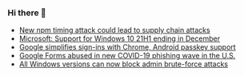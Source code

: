### Hi there 👋

<!--START_SECTION:feed-->
* [New npm timing attack could lead to supply chain attacks](https://www.bleepingcomputer.com/news/security/new-npm-timing-attack-could-lead-to-supply-chain-attacks/)
* [Microsoft: Support for Windows 10 21H1 ending in December](https://www.bleepingcomputer.com/news/microsoft/microsoft-support-for-windows-10-21h1-ending-in-december/)
* [Google simplifies sign-ins with Chrome, Android passkey support](https://www.bleepingcomputer.com/news/google/google-simplifies-sign-ins-with-chrome-android-passkey-support/)
* [Google Forms abused in new COVID-19 phishing wave in the U.S.](https://www.bleepingcomputer.com/news/security/google-forms-abused-in-new-covid-19-phishing-wave-in-the-us/)
* [All Windows versions can now block admin brute-force attacks](https://www.bleepingcomputer.com/news/microsoft/all-windows-versions-can-now-block-admin-brute-force-attacks/)
<!--END_SECTION:feed-->

<!--
**frankenk/frankenk** is a ✨ _special_ ✨ repository because its `README.md` (this file) appears on your GitHub profile.

Here are some ideas to get you started:

- 🔭 I’m currently working on ...
- 🌱 I’m currently learning ...
- 👯 I’m looking to collaborate on ...
- 🤔 I’m looking for help with ...
- 💬 Ask me about ...
- 📫 How to reach me: ...
- 😄 Pronouns: ...
- ⚡ Fun fact: ...
-->



